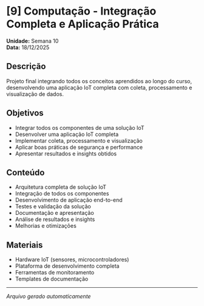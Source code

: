 # [9] Computação - Integração Completa e Aplicação Prática

**Unidade:** Semana 10  
**Data:** 18/12/2025

## Descrição
Projeto final integrando todos os conceitos aprendidos ao longo do curso, desenvolvendo uma aplicação IoT completa com coleta, processamento e visualização de dados.

## Objetivos
- Integrar todos os componentes de uma solução IoT
- Desenvolver uma aplicação IoT completa
- Implementar coleta, processamento e visualização
- Aplicar boas práticas de segurança e performance
- Apresentar resultados e insights obtidos

## Conteúdo
- Arquitetura completa de solução IoT
- Integração de todos os componentes
- Desenvolvimento de aplicação end-to-end
- Testes e validação da solução
- Documentação e apresentação
- Análise de resultados e insights
- Melhorias e otimizações

## Materiais
- Hardware IoT (sensores, microcontroladores)
- Plataforma de desenvolvimento completa
- Ferramentas de monitoramento
- Templates de documentação

---
*Arquivo gerado automaticamente*
